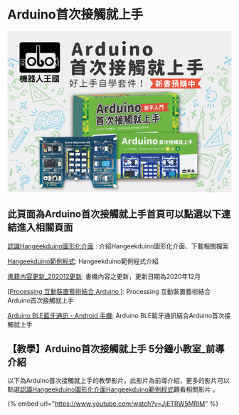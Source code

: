 # Arduino首次接觸就上手



![](<../.gitbook/assets/\[RK商城]Grove Beginner Kit for Arduino-770X555-02.jpg>)

## 此頁面為Arduino首次接觸就上手首頁可以點選以下連結進入相關頁面

[認識Hangeekduino圖形化介面](hangeekduino\_intro.md) : 介紹Hangeekduino圖形化介面、下載相關檔案

[Hangeekduino範例程式](samplecode/): Hangeekduino範例程式介紹

[書籍內容更新\_202012更新](book\_update.md): 書機內容之更新，更新日期為2020年12月

[\[Processing 互動裝置藝術結合 Arduino \]](processing\_arduino/): Processing 互動裝置藝術結合Arduino首次接觸就上手

[Arduino BLE藍牙通訊 - Android 手機](arduino-blebluetooth/): Arduino BLE藍牙通訊結合Arduino首次接觸就上手

## 【教學】Arduino首次接觸就上手 5分鐘小教室\_前導介紹

以下為Arduino首次接觸就上手的教學影片，此影片為前導介紹，更多的影片可以點選[認識Hangeekduino圖形化介面](hangeekduino\_intro.md)[Hangeekduino範例程式](samplecode/)觀看相關影片 。

{% embed url="https://www.youtube.com/watch?v=JjETRW5MRlM" %}

